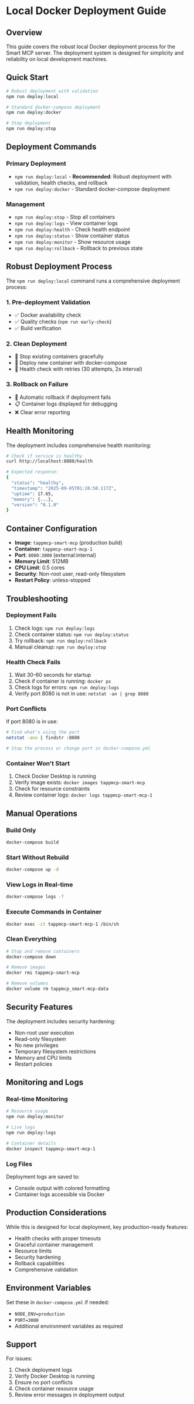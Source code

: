 # Local Docker Deployment Guide

## Overview

This guide covers the robust local Docker deployment process for the Smart MCP server. The deployment system is designed for simplicity and reliability on local development machines.

## Quick Start

```bash
# Robust deployment with validation
npm run deploy:local

# Standard docker-compose deployment  
npm run deploy:docker

# Stop deployment
npm run deploy:stop
```

## Deployment Commands

### Primary Deployment
- `npm run deploy:local` - **Recommended**: Robust deployment with validation, health checks, and rollback
- `npm run deploy:docker` - Standard docker-compose deployment

### Management
- `npm run deploy:stop` - Stop all containers
- `npm run deploy:logs` - View container logs
- `npm run deploy:health` - Check health endpoint
- `npm run deploy:status` - Show container status
- `npm run deploy:monitor` - Show resource usage
- `npm run deploy:rollback` - Rollback to previous state

## Robust Deployment Process

The `npm run deploy:local` command runs a comprehensive deployment process:

### 1. Pre-deployment Validation
- ✅ Docker availability check
- ✅ Quality checks (`npm run early-check`)
- ✅ Build verification

### 2. Clean Deployment
- 🛑 Stop existing containers gracefully
- 🚀 Deploy new container with docker-compose
- 🏥 Health check with retries (30 attempts, 2s interval)

### 3. Rollback on Failure
- 🔄 Automatic rollback if deployment fails
- 📋 Container logs displayed for debugging
- ❌ Clear error reporting

## Health Monitoring

The deployment includes comprehensive health monitoring:

```bash
# Check if service is healthy
curl http://localhost:8080/health

# Expected response:
{
  "status": "healthy",
  "timestamp": "2025-09-05T01:26:50.117Z",
  "uptime": 17.65,
  "memory": {...},
  "version": "0.1.0"
}
```

## Container Configuration

- **Image**: `tappmcp-smart-mcp` (production build)
- **Container**: `tappmcp-smart-mcp-1`
- **Port**: `8080:3000` (external:internal)
- **Memory Limit**: 512MB
- **CPU Limit**: 0.5 cores
- **Security**: Non-root user, read-only filesystem
- **Restart Policy**: unless-stopped

## Troubleshooting

### Deployment Fails
1. Check logs: `npm run deploy:logs`
2. Check container status: `npm run deploy:status`
3. Try rollback: `npm run deploy:rollback`
4. Manual cleanup: `npm run deploy:stop`

### Health Check Fails
1. Wait 30-60 seconds for startup
2. Check if container is running: `docker ps`
3. Check logs for errors: `npm run deploy:logs`
4. Verify port 8080 is not in use: `netstat -an | grep 8080`

### Port Conflicts
If port 8080 is in use:
```bash
# Find what's using the port
netstat -ano | findstr :8080

# Stop the process or change port in docker-compose.yml
```

### Container Won't Start
1. Check Docker Desktop is running
2. Verify image exists: `docker images tappmcp-smart-mcp`
3. Check for resource constraints
4. Review container logs: `docker logs tappmcp-smart-mcp-1`

## Manual Operations

### Build Only
```bash
docker-compose build
```

### Start Without Rebuild
```bash
docker-compose up -d
```

### View Logs in Real-time
```bash
docker-compose logs -f
```

### Execute Commands in Container
```bash
docker exec -it tappmcp-smart-mcp-1 /bin/sh
```

### Clean Everything
```bash
# Stop and remove containers
docker-compose down

# Remove images
docker rmi tappmcp-smart-mcp

# Remove volumes
docker volume rm tappmcp_smart-mcp-data
```

## Security Features

The deployment includes security hardening:
- Non-root user execution
- Read-only filesystem
- No new privileges
- Temporary filesystem restrictions
- Memory and CPU limits
- Restart policies

## Monitoring and Logs

### Real-time Monitoring
```bash
# Resource usage
npm run deploy:monitor

# Live logs
npm run deploy:logs

# Container details
docker inspect tappmcp-smart-mcp-1
```

### Log Files
Deployment logs are saved to:
- Console output with colored formatting
- Container logs accessible via Docker

## Production Considerations

While this is designed for local deployment, key production-ready features:
- Health checks with proper timeouts
- Graceful container management
- Resource limits
- Security hardening
- Rollback capabilities
- Comprehensive validation

## Environment Variables

Set these in `docker-compose.yml` if needed:
- `NODE_ENV=production`
- `PORT=3000`
- Additional environment variables as required

## Support

For issues:
1. Check deployment logs
2. Verify Docker Desktop is running
3. Ensure no port conflicts
4. Check container resource usage
5. Review error messages in deployment output